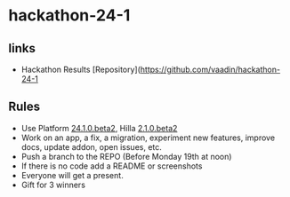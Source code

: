 # hackathon-24-1

## links
- Hackathon Results [Repository](https://github.com/vaadin/hackathon-24-1
## Rules
- Use Platform [24.1.0.beta2](https://github.com/vaadin/platform/releases/tag/24.1.0.beta2), Hilla [2.1.0.beta2](https://github.com/vaadin/hilla/releases/tag/2.0.0.beta2)
- Work on an app, a fix, a migration, experiment new features, improve docs, update addon, open issues, etc.
- Push a branch to the REPO (Before Monday 19th at noon)
- If there is no code add a README or screenshots
- Everyone will get a present.
- Gift for 3 winners 
